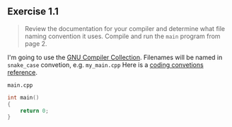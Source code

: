 ## Exercise 1.1
> Review the documentation for your compiler and determine what file naming convention it uses. Compile and run the `main` program from page 2.

I'm going to use the [GNU Compiler Collection](https://gcc.gnu.org/). Filenames will be named in `snake_case` convetion, e.g. `my_main.cpp` Here is a [coding convetions reference](https://gcc.gnu.org/codingconventions.html).

`main.cpp`
```cpp
int main()
{
    return 0;
}
```